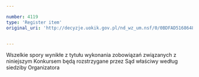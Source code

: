 ```yaml
---

number: 4119
type: 'Register item'
original_uri: 'http://decyzje.uokik.gov.pl/nd_wz_um.nsf/0/0BDFAD5168648961C1257AD1003A377F?OpenDocument'


---
```


Wszelkie spory wynikłe z tytułu wykonania zobowiązań związanych z niniejszym Konkursem będą rozstrzygane przez Sąd właściwy według siedziby Organizatora
